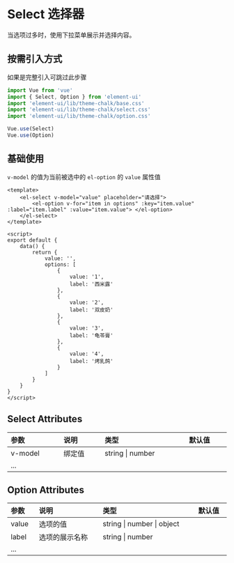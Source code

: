<script setup>
import Demo1 from "./select/Demo1.vue"
import { loginRead } from '@/utils/login-read'

loginRead('u10016')
</script>

# <AppCode code="140" /> Select 选择器

<ClientOnly><AppRead code="u10016" /></ClientOnly>

当选项过多时，使用下拉菜单展示并选择内容。

## 按需引入方式

如果是完整引入可跳过此步骤

```javascript
import Vue from 'vue'
import { Select, Option } from 'element-ui'
import 'element-ui/lib/theme-chalk/base.css'
import 'element-ui/lib/theme-chalk/select.css'
import 'element-ui/lib/theme-chalk/option.css'

Vue.use(Select)
Vue.use(Option)
```

## 基础使用

`v-model` 的值为当前被选中的 `el-option` 的 `value` 属性值

```vue
<template>
    <el-select v-model="value" placeholder="请选择">
        <el-option v-for="item in options" :key="item.value" :label="item.label" :value="item.value"> </el-option>
    </el-select>
</template>

<script>
export default {
    data() {
        return {
            value: '',
            options: [
                {
                    value: '1',
                    label: '西米露'
                },
                {
                    value: '2',
                    label: '双皮奶'
                },
                {
                    value: '3',
                    label: '龟苓膏'
                },
                {
                    value: '4',
                    label: '烤乳鸽'
                }
            ]
        }
    }
}
</script>
```

<AppCardBlank>
    <Demo1 />
</AppCardBlank>

## Select Attributes

<table border="0" cellspacing="0" cellpadding="0" width="100%" style="display:table;text-align:left;">
    <thead>
        <tr>
            <th>参数</th>
            <th>说明</th>
            <th>类型</th>
            <th>默认值</th>
        </tr>
    </thead>
    <tbody>
        <tr>
            <td>v-model</td>
            <td>绑定值</td>
            <td>string | number</td>
            <td></td>
        </tr>
        <tr>
            <td>...</td>
            <td></td>
            <td></td>
            <td></td>
        </tr>
    </tbody>
</table>

## Option Attributes

<table border="0" cellspacing="0" cellpadding="0" width="100%" style="display:table;text-align:left;">
    <thead>
        <tr>
            <th>参数</th>
            <th>说明</th>
            <th>类型</th>
            <th>默认值</th>
        </tr>
    </thead>
    <tbody>
        <tr>
            <td>value</td>
            <td>选项的值</td>
            <td>string | number | object</td>
            <td></td>
        </tr>
        <tr>
            <td>label</td>
            <td>选项的展示名称</td>
            <td>string | number</td>
            <td></td>
        </tr>
        <tr>
            <td>...</td>
            <td></td>
            <td></td>
            <td></td>
        </tr>
    </tbody>
</table>

<AppComment />